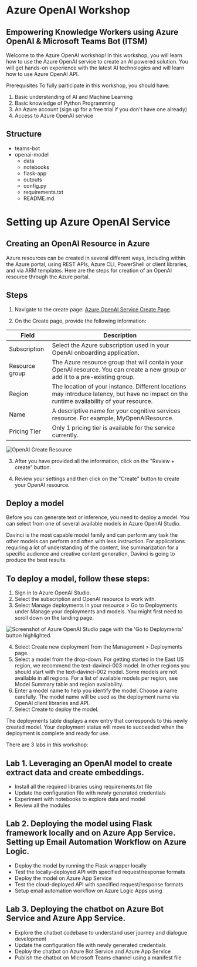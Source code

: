 # Azure OpenAI Workshop
## Empowering Knowledge Workers using Azure OpenAI & Microsoft Teams Bot (ITSM)

Welcome to the Azure OpenAI workshop! In this workshop, you will learn how to use the Azure OpenAI service to create an AI powered solution. You will get hands-on experience with the latest AI technologies and will learn how to use Azure OpenAI API.

Prerequisites
To fully participate in this workshop, you should have:

1. Basic understanding of AI and Machine Learning
2. Basic knowledge of Python Programming
3. An Azure account (sign up for a free trial if you don't have one already)
4. Access to Azure OpenAI service

## Structure
- teams-bot
- openai-model
  - data
  - notebooks
  - flask-app
  - outputs
  - config.py
  - requirements.txt
  - README.md

# Setting up Azure OpenAI Service

## Creating an OpenAI Resource in Azure

Azure resources can be created in several different ways, including within the Azure portal, using REST APIs, Azure CLI, PowerShell or client libraries, and via ARM templates. Here are the steps for creation of an OpenAI resource through the Azure portal.

## Steps

1. Navigate to the create page: [Azure OpenAI Service Create Page](https://portal.azure.com/?microsoft_azure_marketplace_ItemHideKey=microsoft_openai_tip#create/Microsoft.CognitiveServicesOpenAI).

2. On the Create page, provide the following information:

| Field         | Description                                                                                                     |
| ------------- | --------------------------------------------------------------------------------------------------------------- |
| Subscription  | Select the Azure subscription used in your OpenAI onboarding application.                                      |
| Resource group| The Azure resource group that will contain your OpenAI resource. You can create a new group or add it to a pre-existing group. |
| Region        | The location of your instance. Different locations may introduce latency, but have no impact on the runtime availability of your resource. |
| Name          | A descriptive name for your cognitive services resource. For example, MyOpenAIResource.                          |
| Pricing Tier  | Only 1 pricing tier is available for the service currently.                                                     |

![OpenAI Create Resource](https://learn.microsoft.com/en-us/azure/cognitive-services/openai/media/create-resource/create.png)

3. After you have provided all the information, click on the "Review + create" button.

4. Review your settings and then click on the "Create" button to create your OpenAI resource.

## Deploy a model
Before you can generate text or inference, you need to deploy a model. You can select from one of several available models in Azure OpenAI Studio.

Davinci is the most capable model family and can perform any task the other models can perform and often with less instruction. For applications requiring a lot of understanding of the content, like summarization for a specific audience and creative content generation, Davinci is going to produce the best results.

## To deploy a model, follow these steps:

1. Sign in to Azure OpenAI Studio.
2. Select the subscription and OpenAI resource to work with.
3. Select Manage deployments in your resource > Go to Deployments under Manage your deployments and models. You might first need to scroll down on the landing page.

![Screenshot of Azure OpenAI Studio page with the 'Go to Deployments' button highlighted.](https://learn.microsoft.com/en-us/azure/cognitive-services/openai/media/create-resource/deployment.png)

4. Select Create new deployment from the Management > Deployments page.
5. Select a model from the drop-down. For getting started in the East US region, we recommend the text-davinci-003 model. In other regions you should start with the text-davinci-002 model. Some models are not available in all regions. For a list of available models per region, see Model Summary table and region availability.
6. Enter a model name to help you identify the model. Choose a name carefully. The model name will be used as the deployment name via OpenAI client libraries and API.
7. Select Create to deploy the model.

The deployments table displays a new entry that corresponds to this newly created model. Your deployment status will move to succeeded when the deployment is complete and ready for use.

There are 3 labs in this workshop:

## Lab 1. Leveraging an OpenAI model to create extract data and create embeddings.
  - Install all the required libraries using requirements.txt file
  - Update the configuration file with newly generated credentials 
  - Experiment with notebooks to explore data and model 
  - Review all the modules

## Lab 2. Deploying the model using Flask framework locally and on Azure App Service. Setting up Email Automation Workflow on Azure Logic.
  - Deploy the model by running the Flask wrapper locally
  - Test the locally-deployed API with specified request/response formats
  - Deploy the model on Azure App Service
  - Test the cloud-deployed API with specified request/response formats
  - Setup email automation workflow on Azure Logic Apps using 

## Lab 3. Deploying the chatbot on Azure Bot Service and Azure App Service. 
  - Explore the chatbot codebase to understand user journey and dialogue development 
  - Update the configuration file with newly generated credentials 
  - Deploy the chatbot on Azure Bot Service and Azure App Service
  - Publish the chatbot on Microsoft Teams channel using a manifest file
